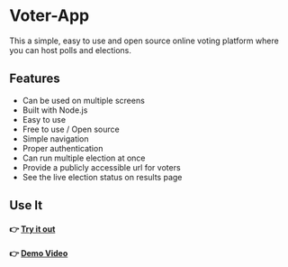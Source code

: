 # Voter-App

This a simple, easy to use and open source online voting platform where you can host polls and elections.

## Features

- Can be used on multiple screens
- Built with Node.js
- Easy to use
- Free to use / Open source
- Simple navigation
- Proper authentication
- Can run multiple election at once
- Provide a publicly accessible url for voters
- See the live election status on results page




## Use It

#### 👉 [Try it out](https://voting-app-qnvo.onrender.com)

#### 👉 [Demo Video](https://www.loom.com/share/1f954036b31348af8dae660bd7d530be)

